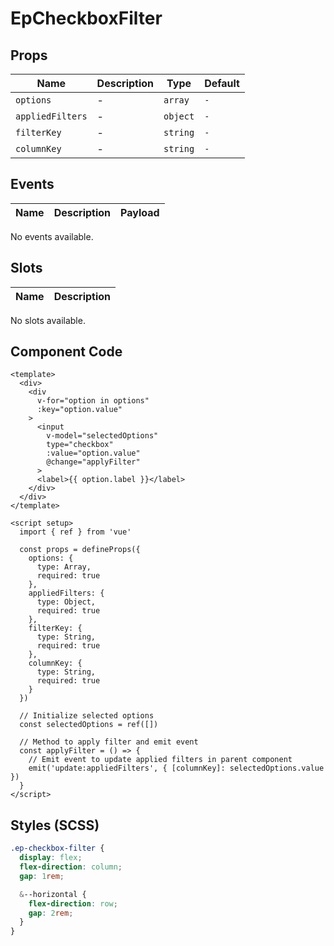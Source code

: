 # EpCheckboxFilter



## Props
| Name | Description | Type | Default |
|------|-------------|------|---------|
| `options` | - | `array` | `-` |
| `appliedFilters` | - | `object` | `-` |
| `filterKey` | - | `string` | `-` |
| `columnKey` | - | `string` | `-` |

## Events
| Name    | Description                 | Payload    |
|---------|-----------------------------|------------|
No events available.

## Slots
| Name | Description |
|------|-------------|
No slots available.

## Component Code

```vue
<template>
  <div>
    <div
      v-for="option in options"
      :key="option.value"
    >
      <input
        v-model="selectedOptions"
        type="checkbox"
        :value="option.value"
        @change="applyFilter"
      >
      <label>{{ option.label }}</label>
    </div>
  </div>
</template>

<script setup>
  import { ref } from 'vue'

  const props = defineProps({
    options: {
      type: Array,
      required: true
    },
    appliedFilters: {
      type: Object,
      required: true
    },
    filterKey: {
      type: String,
      required: true
    },
    columnKey: {
      type: String,
      required: true
    }
  })

  // Initialize selected options
  const selectedOptions = ref([])

  // Method to apply filter and emit event
  const applyFilter = () => {
    // Emit event to update applied filters in parent component
    emit('update:appliedFilters', { [columnKey]: selectedOptions.value })
  }
</script>

```


## Styles (SCSS)

```scss
.ep-checkbox-filter {
  display: flex;
  flex-direction: column;
  gap: 1rem;

  &--horizontal {
    flex-direction: row;
    gap: 2rem;
  }
}
```